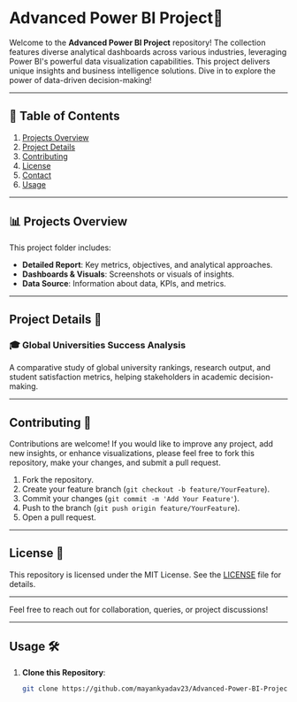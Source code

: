# Advanced Power BI Project🚀

Welcome to the **Advanced Power BI Project** repository! The collection features diverse analytical dashboards across various industries, leveraging Power BI's powerful data visualization capabilities. This project delivers unique insights and business intelligence solutions. Dive in to explore the power of data-driven decision-making!

---

## 📑 Table of Contents

1. [Projects Overview](#projects-overview)
2. [Project Details](#project-details)
3. [Contributing](#contributing)
4. [License](#license)
5. [Contact](#contact)
6. [Usage](#usage)

---

## 📊 Projects Overview

This project folder includes:

- **Detailed Report**: Key metrics, objectives, and analytical approaches.
- **Dashboards & Visuals**: Screenshots or visuals of insights.
- **Data Source**: Information about data, KPIs, and metrics.

---

## Project Details 📝
### 🎓 Global Universities Success Analysis
A comparative study of global university rankings, research output, and student satisfaction metrics, helping stakeholders in academic decision-making.

---

## Contributing 🤝

Contributions are welcome! If you would like to improve any project, add new insights, or enhance visualizations, please feel free to fork this repository, make your changes, and submit a pull request.

1. Fork the repository.
2. Create your feature branch (`git checkout -b feature/YourFeature`).
3. Commit your changes (`git commit -m 'Add Your Feature'`).
4. Push to the branch (`git push origin feature/YourFeature`).
5. Open a pull request.

---

## License 📜

This repository is licensed under the MIT License. See the [LICENSE](LICENSE) file for details.

---

Feel free to reach out for collaboration, queries, or project discussions!

---

## Usage 🛠️

1. **Clone this Repository**:
   ```bash
   git clone https://github.com/mayankyadav23/Advanced-Power-BI-Projects.git
